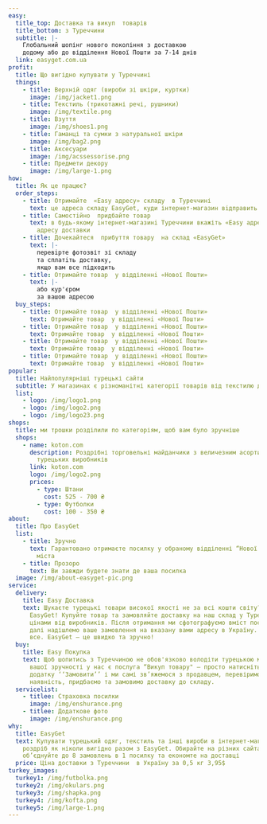 ```yaml
---
easy:
  title_top: Доставка та викуп  товарів
  title_bottom: з Туреччини
  subtitle: |-
    Глобальний шопінг нового покоління з доставкою
    додому або до відділення Нової Пошти за 7-14 днів
  link: easyget.com.ua
profit:
  title: Що вигідно купувати у Туреччині
  things:
    - title: Верхній одяг (вироби зі шкіри, куртки)
      image: /img/jacket1.png
    - title: Текстиль (трикотажні речі, рушники)
      image: /img/textile.png
    - title: Взуття
      image: /img/shoes1.png
    - title: Гаманці та сумки з натуральної шкіри
      image: /img/bag2.png
    - title: Аксесуари
      image: /img/acssessorise.png
    - title: Предмети декору
      image: /img/large-1.png
how:
  title: Як це працює?
  order_steps:
    - title: Отримайте  «Easy адресу» складу  в Туреччині
      text: це адреса складу EasyGet, куди інтернет-магазин вiдправить ваше замовлення
    - title: Самостiйно  придбайте товар
      text: в будь-якому інтернет-магазинi Туреччини вкажіть «Easy адресу» складу як
        адресу доставки
    - title: Дочекайтеся  прибуття товару  на склад «EasyGet»
      text: |-
        перевiрте фотозвіт зі складу
        та сплатiть доставку,
        якщо вам все підходить
    - title: Отримайте товар  у відділеннi «Нової Пошти»
      text: |-
        або кур'єром
        за вашою адресою
  buy_steps:
    - title: Отримайте товар  у відділеннi «Нової Пошти»
      text: Отримайте товар  у відділеннi «Нової Пошти»
    - title: Отримайте товар  у відділеннi «Нової Пошти»
      text: Отримайте товар  у відділеннi «Нової Пошти»
    - title: Отримайте товар  у відділеннi «Нової Пошти»
      text: Отримайте товар  у відділеннi «Нової Пошти»
    - title: Отримайте товар  у відділеннi «Нової Пошти»
      text: Отримайте товар  у відділеннi «Нової Пошти»
popular:
  title: Найпопулярніші турецькі сайти
  subtitle: У магазинах є різноманітні категорії товарів від текстилю до мопедів
  list:
    - logo: /img/logo1.png
    - logo: /img/logo2.png
    - logo: /img/logo23.png
shops:
  title: ми трошки розділили по категоріям, щоб вам було зручніше
  shops:
    - name: koton.com
      description: Роздрібні торговельні майданчики з величезним асортиентом від
        турецьких виробників
      link: koton.com
      logo: /img/logo2.png
      prices:
        - type: Штани
          cost: 525 - 700 ₴
        - type: Футболки
          cost: 100 - 350 ₴
about:
  title: Про EasyGet
  list:
    - title: Зручно
      text: Гарантовано отримаєте посилку у обраному відділенні “Нової Пошти”  вашого
        міста
    - title: Прозоро
      text: Ви завжди будете знати де ваша посилка
  image: /img/about-easyget-pic.png
service:
  delivery:
    title: Easy Доставка
    text: Шукаєте турецькі товари високої якості не за всі кошти світу?  Вам до
      EasyGet! Купуйте товар та замовляйте доставку на наш склад у Туреччині за
      цінами від виробників. Після отримання ми сфотографуємо вміст посилки, а
      далі надішлемо ваше замовлення на вказану вами адресу в Україну. Ось і
      все. EasyGet — це швидко та зручно!
  buy:
    title: Easy Покупка
    text: Щоб шопитись з Туреччиною не обов'язково володіти турецькою мовою. Для
      вашої зручності у нас є послуга “Викуп товару" – просто натисніть в
      додатку ‘‘Замовити’’ і ми самі зв’яжемося з продавцем, перевіримо його
      наявність, придбаємо та замовимо доставку до складу.
  servicelist:
    - titlee: Cтраховка посилки
      image: /img/enshurance.png
    - titlee: Додаткове фото
      image: /img/enshurance.png
why:
  title: EasyGet
  text: Купувати турецький одяг, текстиль та інші вироби в інтернет-магазинах в
    роздріб як ніколи вигідно разом з EasyGet. Обирайте на різних сайтах та
    об’єднуйте до 8 замовлень в 1 посилку та економте на доставці
  price: Ціна доставки з Туреччини  в Україну за 0,5 кг 3,95$
turkey_images:
  turkey1: /img/futbolka.png
  turkey2: /img/okulars.png
  turkey3: /img/shapka.png
  turkey4: /img/kofta.png
  turkey5: /img/large-1.png
---
```

